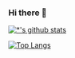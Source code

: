 ### Hi there 👋

<!--
**2fireontree/2fireontree** is a ✨ _special_ ✨ repository because its `README.md` (this file) appears on your GitHub profile.

Here are some ideas to get you started:

- 🔭 I’m currently working on ...
- 🌱 I’m currently learning ...
- 👯 I’m looking to collaborate on ...
- 🤔 I’m looking for help with ...
- 💬 Ask me about ...
- 📫 How to reach me: ...
- 😄 Pronouns: ...
- ⚡ Fun fact: ...
-->


[![*'s github stats](https://github-readme-stats.vercel.app/api?username=younghwangit)](https://github.com/younghwangit)

[![Top Langs](https://github-readme-stats.vercel.app/api/top-langs/?username=younghwangit&layout=compact)](https://github.com/younghwangit/github-readme-stats)



